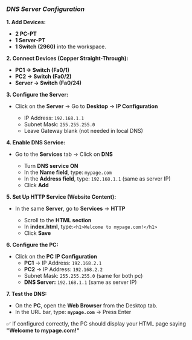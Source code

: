 ### ***DNS Server Configuration***

**1. Add Devices:**

* **2 PC-PT**
* **1 Server-PT**
* **1 Switch (2960)** into the workspace.

**2. Connect Devices (Copper Straight-Through):**

* **PC1 → Switch (Fa0/1)**
* **PC2 → Switch (Fa0/2)**
* **Server → Switch (Fa0/24)**

**3. Configure the Server:**

* Click on the **Server** → Go to **Desktop** → **IP Configuration**

  * IP Address: `192.168.1.1`
  * Subnet Mask: `255.255.255.0`
  * Leave Gateway blank (not needed in local DNS)

**4. Enable DNS Service:**

* Go to the **Services** tab → Click on **DNS**

  * Turn **DNS service ON**
  * In the **Name field**, type: `mypage.com`
  * In the **Address field**, type: `192.168.1.1` (same as server IP)
  * Click **Add**

**5. Set Up HTTP Service (Website Content):**

* In the same **Server**, go to **Services** → **HTTP**

  * Scroll to the **HTML section**
  * In **index.html**, type:`<h1>Welcome to mypage.com!</h1>`
  * Click **Save**

**6. Configure the PC:**

* Click on the **PC** **IP Configuration**
  * **PC1** → IP Address: `192.168.2.1`
  * **PC2** → IP Address: `192.168.2.2`
  * Subnet Mask: `255.255.255.0` (same for both pc)
  * **DNS Server:** `192.168.1.1` (same as server IP)

**7. Test the DNS:**

* On the **PC**, open the **Web Browser** from the Desktop tab.
* In the URL bar, type:
  **`mypage.com`** → Press Enter

✅ If configured correctly, the PC should display your HTML page saying **"Welcome to mypage.com!"**
